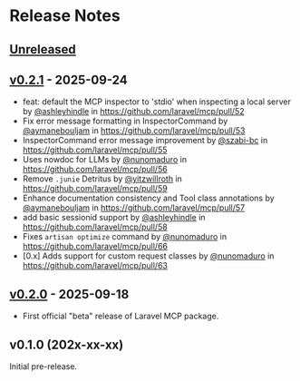 # Release Notes

## [Unreleased](https://github.com/laravel/mcp/compare/v0.2.1...main)

## [v0.2.1](https://github.com/laravel/mcp/compare/v0.2.0...v0.2.1) - 2025-09-24

* feat: default the MCP inspector to 'stdio' when inspecting a local server by [@ashleyhindle](https://github.com/ashleyhindle) in https://github.com/laravel/mcp/pull/52
* Fix error message formatting in InspectorCommand by [@aymanebouljam](https://github.com/aymanebouljam) in https://github.com/laravel/mcp/pull/53
* InspectorCommand error message improvement by [@szabi-bc](https://github.com/szabi-bc) in https://github.com/laravel/mcp/pull/55
* Uses nowdoc for LLMs by [@nunomaduro](https://github.com/nunomaduro) in https://github.com/laravel/mcp/pull/56
* Remove `.junie` Detritus by [@yitzwillroth](https://github.com/yitzwillroth) in https://github.com/laravel/mcp/pull/59
* Enhance documentation consistency and Tool class annotations by [@aymanebouljam](https://github.com/aymanebouljam) in https://github.com/laravel/mcp/pull/57
* add basic sessionid support by [@ashleyhindle](https://github.com/ashleyhindle) in https://github.com/laravel/mcp/pull/58
* Fixes `artisan optimize` command by [@nunomaduro](https://github.com/nunomaduro) in https://github.com/laravel/mcp/pull/66
* [0.x] Adds support for custom request classes by [@nunomaduro](https://github.com/nunomaduro) in https://github.com/laravel/mcp/pull/63

## [v0.2.0](https://github.com/laravel/mcp/compare/v0.1.0...v0.2.0) - 2025-09-18

- First official "beta" release of Laravel MCP package.

## v0.1.0 (202x-xx-xx)

Initial pre-release.
